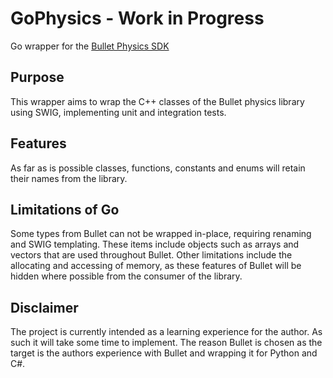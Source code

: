 # GoPhysics - Work in Progress

Go wrapper for the [Bullet Physics SDK](http://bulletphysics.org/wordpress/)

## Purpose
This wrapper aims to wrap the C++ classes of the Bullet physics library using SWIG, implementing unit and integration tests.


## Features
As far as is possible classes, functions, constants and enums will retain their names from the library.

## Limitations of Go
Some types from Bullet can not be wrapped in-place, requiring renaming and SWIG templating. These items include objects such as arrays and vectors that are used throughout Bullet. Other limitations include the allocating and accessing of memory, as these features of Bullet will be hidden where possible from the consumer of the library.

## Disclaimer
The project is currently intended as a learning experience for the author. As such it will take some time to implement. The reason Bullet is chosen as the target is the authors experience with Bullet and wrapping it for Python and C#.